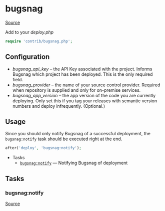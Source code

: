 <!-- DO NOT EDIT THIS FILE! -->
<!-- Instead edit contrib/bugsnag.php -->
<!-- Then run bin/docgen -->

# bugsnag

[Source](/contrib/bugsnag.php)


Add to your _deploy.php_

```php
require 'contrib/bugsnag.php';
```

## Configuration

- *bugsnag_api_key* – the API Key associated with the project. Informs Bugsnag which project has been deployed. This is the only required field.
- *bugsnag_provider* – the name of your source control provider. Required when repository is supplied and only for on-premise services.
- *bugsnag_app_version* – the app version of the code you are currently deploying. Only set this if you tag your releases with semantic version numbers and deploy infrequently. (Optional.)

## Usage

Since you should only notify Bugsnag of a successful deployment, the `bugsnag:notify` task should be executed right at the end.

```php
after('deploy', 'bugsnag:notify');
```


* Tasks
  * [`bugsnag:notify`](#bugsnagnotify) — Notifying Bugsnag of deployment


## Tasks
### bugsnag:notify
[Source](https://github.com/deployphp/deployer/search?q=%22bugsnag%3Anotify%22+in%3Afile+language%3Aphp+path%3Acontrib+filename%3Abugsnag.php)



